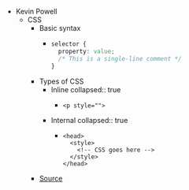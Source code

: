 - Kevin Powell
	- CSS
		- Basic syntax
			- ```css
			  selector {
			    property: value;
			    /* This is a single-line comment */
			  }
			  ```
		- Types of CSS
			- Inline
			  collapsed:: true
				- ```htmlmixed
				  <p style="">
				  ```
			- Internal
			  collapsed:: true
				- ```htmlmixed
				  <head>
				    <style>
				      <!-- CSS goes here -->
				    </style>
				  </head>
				  ```
		- [Source](https://scrimba.com/html-css-crash-course-c02l)